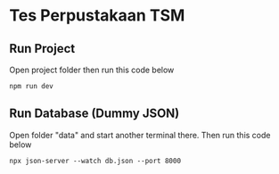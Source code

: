 # Tes Perpustakaan TSM

## Run Project

Open project folder then run this code below

```
npm run dev
```

## Run Database (Dummy JSON)

Open folder "data" and start another terminal there. Then run this code below

```
npx json-server --watch db.json --port 8000
```
